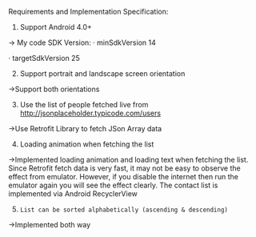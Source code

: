 Requirements and Implementation Specification:

1.    Support Android 4.0+ 

-> My code SDK Version:
· minSdkVersion 14

· targetSdkVersion 25


 

2.    Support portrait and landscape screen orientation

->Support both orientations

 

3.    Use the list of people fetched live from http://jsonplaceholder.typicode.com/users

->Use Retrofit Library to fetch JSon Array data

 

4.    Loading animation when fetching the list 

->Implemented loading animation and loading text when fetching the list. Since Retrofit fetch data is very fast, it may not be easy to observe the effect from emulator. However, if you disable the internet then run the emulator again you will see the effect clearly. The contact list is implemented via Android RecyclerView

 

5.     List can be sorted alphabetically (ascending & descending)

->Implemented both way